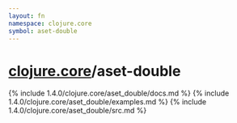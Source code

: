 ```yaml
---
layout: fn
namespace: clojure.core
symbol: aset-double
---
```


# [clojure.core](../)/aset-double

{% include 1.4.0/clojure.core/aset_double/docs.md %}
{% include 1.4.0/clojure.core/aset_double/examples.md %}
{% include 1.4.0/clojure.core/aset_double/src.md %}

